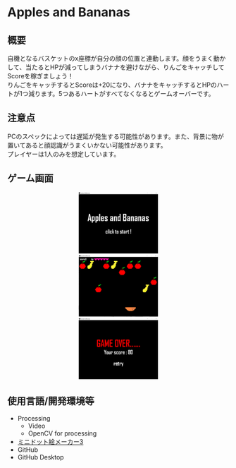 # Apples and Bananas

## 概要
自機となるバスケットのx座標が自分の顔の位置と連動します。顔をうまく動かして、当たるとHPが減ってしまうバナナを避けながら、りんごをキャッチしてScoreを稼ぎましょう！<br>
りんごをキャッチするとScoreは+20になり、バナナをキャッチするとHPのハートが1つ減ります。5つあるハートがすべてなくなるとゲームオーバーです。<br>

## 注意点
PCのスペックによっては遅延が発生する可能性があります。また、背景に物が置いてあると顔認識がうまくいかない可能性があります。<br>
プレイヤーは1人のみを想定しています。<br>

## ゲーム画面
<div align="center">
<img src="gamescene/image1.png" width=180px><br>
<img src="gamescene/image2.png" width=180px><br>
<img src="gamescene/image3.png" width=180px><br>
</div>

## 使用言語/開発環境等
 - Processing 
    - Video
    - OpenCV for processing
 - [ミニドット絵メーカー3](https://neutralx0.net/tools/dot3/)
 - GitHub
 - GitHub Desktop
